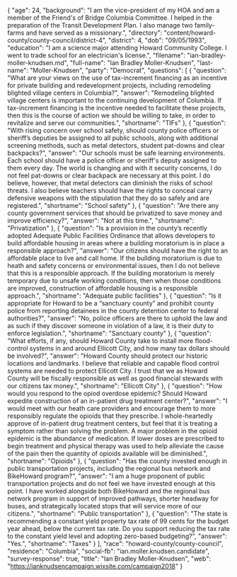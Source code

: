 {
  "age": 24,
  "background": "I am the vice-president of my HOA and am a member of the Friend's of Bridge Columbia Committee. I helped in the preparation of the Transit Development Plan. I also manage two family-farms and have served as a missionary.",
  "directory": "content/howard-county/county-council/district-4",
  "district": 4,
  "dob": "09/05/1993",
  "education": "I am a science major attending Howard Community College. I went to trade school for an electrician's license.",
  "filename": "ian-bradley-moller-knudsen.md",
  "full-name": "Ian Bradley Moller-Knudsen",
  "last-name": "Moller-Knudsen",
  "party": "Democrat",
  "questions": [
    {
      "question": "What are your views on the use of tax-increment financing as an incentive for private building and redevelopment projects, including remodeling blighted village centers in Columbia?",
      "answer": "Remodeling blighted village centers is important to the continuing development of Columbia. If tax-increment financing is the incentive needed to facilitate these projects, then this is the course of action we should be willing to take, in order to revitalize and serve our communities.",
      "shortname": "TIFs"
    },
    {
      "question": "With rising concern over school safety, should county police officers or sheriff’s deputies be assigned to all public schools, along with additional screening methods, such as metal detectors, student pat-downs and clear backpacks?",
      "answer": "Our schools must be safe learning environments. Each school should have a police officer or sheriff's deputy assigned to them every day. The world is changing and with it security concerns, I do not feel pat-downs or clear backpack are necessary at this point. I do believe, however, that metal detectors can diminish the risks of school threats. I also believe teachers should have the rights to conceal carry defensive weapons with the stipulation that they do so safely and are registered.",
      "shortname": "School safety"
    },
    {
      "question": "Are there any county government services that should be privatized to save money and improve efficiency?",
      "answer": "Not at this time.",
      "shortname": "Privatization"
    },
    {
      "question": "Is a provision in the county’s recently adopted Adequate Public Facilities Ordinance that allows developers to build affordable housing in areas where a building moratorium is in place a responsible approach?",
      "answer": "Our citizens should have the right to an affordable place to live and call home. If the building moratorium is due to heath and safety concerns or environmental issues, then I do not believe that this is a responsible approach. If the building moratorium is merely temporary due to unsafe working conditions, then when those conditions are improved, construction of affordable housing is a responsible approach.",
      "shortname": "Adequate public facilities"
    },
    {
      "question": "Is it appropriate for Howard to be a “sanctuary county” and prohibit county police from reporting detainees in the county detention center to federal authorities?",
      "answer": "No, police officers are there to uphold the law and as such if they discover someone in violation of a law, it is their duty to enforce legislation.",
      "shortname": "Sanctuary county"
    },
    {
      "question": "What efforts, if any, should Howard County take to install more flood-control systems in and around Ellicott City, and how many tax dollars should be involved?",
      "answer": "Howard County should protect our historic locations and landmarks. I believe that reliable and capable flood control systems are needed to protect Ellicott City. I trust that we as Howard County will be fiscally responsible as well as good financial stewards with our citizens tax money.",
      "shortname": "Ellicott City"
    },
    {
      "question": "How would you respond to the opiod overdose epidemic? Should Howard expedite construction of an in-patient drug treatment center?",
      "answer": "I would meet with our heath care providers and encourage them to more responsibly regulate the opioids that they prescribe. I whole-heartedly approve of in-patient drug treatment centers, but feel that it is treating a symptom rather than solving the problem. A major problem in the opioid epidemic is the abundance of medication. If lower doses are prescribed to begin treatment and physical therapy was used to help alleviate the cause of the pain then the quantity of opioids available will be diminished.",
      "shortname": "Opioids"
    },
    {
      "question": "Has the county invested enough in public transportation projects, including the regional bus network and BikeHoward program?",
      "answer": "I am a huge proponent of public transportation projects and do not feel we have invested enough at this point. I have worked alongside both BikeHoward and the regional bus network program in support of improved pathways, shorter headway for buses, and strategically located stops that will service more of our citizens.",
      "shortname": "Public transportation"
    },
    {
      "question": "The state is recommending a constant yield property tax rate of 99 cents for the budget year ahead, below the current tax rate. Do you support reducing the tax rate to the constant yield level and adopting zero-based budgeting?",
      "answer": "Yes.",
      "shortname": "Taxes"
    }
  ],
  "race": "howard-county/county-council",
  "residence": "Columbia",
  "social-fb": "ian.moller.knudsen.candidate",
  "survey-response": true,
  "title": "Ian Bradley Moller-Knudsen",
  "web": "https://ianknudsencampaign.wixsite.com/campaign2018"
}
